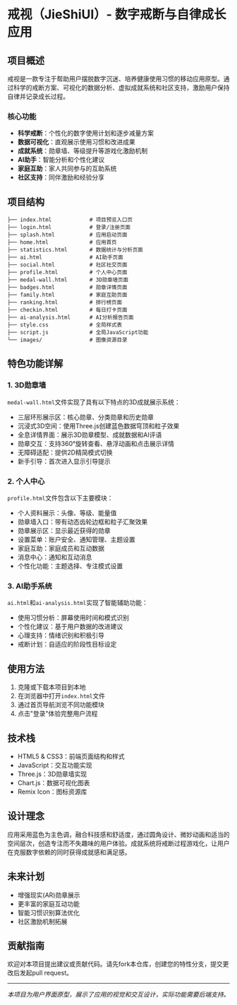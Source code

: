 # 戒视（JieShiUI）- 数字戒断与自律成长应用

## 项目概述

戒视是一款专注于帮助用户摆脱数字沉迷、培养健康使用习惯的移动应用原型。通过科学的戒断方案、可视化的数据分析、虚拟成就系统和社区支持，激励用户保持自律并记录成长过程。

### 核心功能

- **科学戒断**：个性化的数字使用计划和逐步减量方案
- **数据可视化**：直观展示使用习惯和改进成果
- **成就系统**：勋章墙、等级提升等游戏化激励机制
- **AI助手**：智能分析和个性化建议
- **家庭互助**：家人共同参与的互助系统
- **社区支持**：同伴激励和经验分享

## 项目结构

```
├── index.html            # 项目预览入口页
├── login.html            # 登录/注册页面
├── splash.html           # 应用启动页面
├── home.html             # 应用首页
├── statistics.html       # 数据统计与分析页面
├── ai.html               # AI助手页面
├── social.html           # 社区社交页面
├── profile.html          # 个人中心页面
├── medal-wall.html       # 3D勋章墙页面
├── badges.html           # 勋章详情页面
├── family.html           # 家庭互助页面
├── ranking.html          # 排行榜页面
├── checkin.html          # 每日打卡页面
├── ai-analysis.html      # AI分析报告页面
├── style.css             # 全局样式表
├── script.js             # 全局JavaScript功能
└── images/               # 图像资源目录
```

## 特色功能详解

### 1. 3D勋章墙

```medal-wall.html```文件实现了具有以下特点的3D成就展示系统：

- 三层环形展示区：核心勋章、分类勋章和历史勋章
- 沉浸式3D空间：使用Three.js创建蓝色数据穹顶和粒子效果
- 全息详情界面：展示3D勋章模型、成就数据和AI评语
- 勋章交互：支持360°旋转查看、悬浮动画和点击展示详情
- 无障碍适配：提供2D精简模式切换
- 新手引导：首次进入显示引导提示

### 2. 个人中心

```profile.html```文件包含以下主要模块：

- 个人资料展示：头像、等级、能量值
- 勋章墙入口：带有动态齿轮边框和粒子汇聚效果
- 勋章展示区：显示最近获得的勋章
- 设置菜单：账户安全、通知管理、主题设置
- 家庭互助：家庭成员和互动数据
- 消息中心：通知和互动消息
- 个性化功能：主题选择、专注模式设置

### 3. AI助手系统

```ai.html```和```ai-analysis.html```实现了智能辅助功能：

- 使用习惯分析：屏幕使用时间和模式识别
- 个性化建议：基于用户数据的改进建议
- 心理支持：情绪识别和积极引导
- 戒断计划：自适应的阶段性目标设定

## 使用方法

1. 克隆或下载本项目到本地
2. 在浏览器中打开`index.html`文件
3. 通过首页导航浏览不同功能模块
4. 点击"登录"体验完整用户流程

## 技术栈

- HTML5 & CSS3：前端页面结构和样式
- JavaScript：交互功能实现
- Three.js：3D勋章墙实现
- Chart.js：数据可视化图表
- Remix Icon：图标资源库

## 设计理念

应用采用蓝色为主色调，融合科技感和舒适度，通过圆角设计、微妙动画和适当的空间层次，创造专注而不失趣味的用户体验。成就系统将戒断过程游戏化，让用户在克服数字依赖的同时获得成就感和满足感。

## 未来计划

- 增强现实(AR)勋章展示
- 更丰富的家庭互动功能
- 智能习惯识别算法优化
- 社区激励机制拓展

## 贡献指南

欢迎对本项目提出建议或贡献代码。请先fork本仓库，创建您的特性分支，提交更改后发起pull request。

---

*本项目为用户界面原型，展示了应用的视觉和交互设计，实际功能需要后端支持。* 